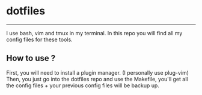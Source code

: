 # dotfiles
---
I use bash, vim and tmux in my terminal. In this repo you will find all my config files for these tools.
## How to use ?
First, you will need to install a plugin manager. (I personally use plug-vim)
Then, you just go into the dotfiles repo and use the Makefile, you'll get all the config files + your previous config files will be backup up.
